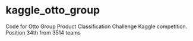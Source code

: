 # kaggle_otto_group
Code for Otto Group Product Classification Challenge Kaggle competition.
Position 34th from 3514 teams

